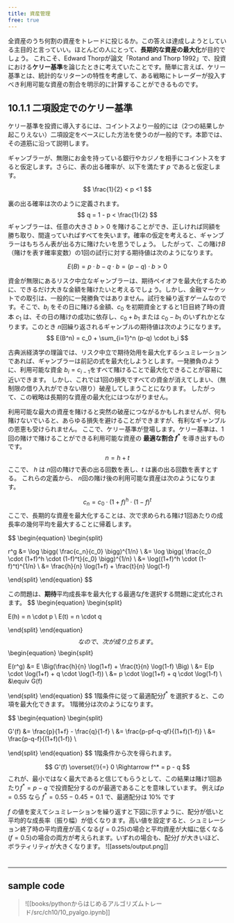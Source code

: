 ```yaml
---
title: 資産管理
free: true
---
```

全資産のうち何割の資産をトレードに投じるか。この答えは達成しようとしている主目的と言っていい。ほとんどの人にとって、**長期的な資産の最大化**が目的でしょう。
これこそ、Edward Thorpが論文「Rotand and Thorp 1992」で、投資における**ケリー基準**を論じたときに考えていたことです。簡単に言えば、ケリー基準とは、統計的なリターンの特性を考慮して、ある戦略にトレーダーが投入すべき利用可能な資産の割合を明示的に計算することができるものです。

## 10.1.1 二項設定でのケリー基準

ケリー基準を投資に導入するには、コイントスより一般的には（2つの結果しか起こりえない）二項設定をベースにした方法を使うのが一般的です。本節では、その道筋に沿って説明します。

ギャンブラーが、無限にお金を持っている銀行やカジノを相手にコイントスをすると仮定します。さらに、表の出る確率が、以下を満たす $p$ であると仮定します。

$$
\frac{1}{2} < p <1
$$

裏の出る確率は次のように定義されます。
$$
q = 1 - p < \frac{1}{2}
$$
ギャンブラーは、任意の大きさ $b > 0$ を賭けることができ、正しければ同額を勝ち取り、間違っていればすべてを失います。確率の仮定を考えると、ギャンブラーはもちろん表が出る方に賭けたいを思うでしょう。
したがって、この賭け$B$（賭けを表す確率変数）の1回の試行に対する期待値は次のようになります。

$$
E(B) = p \cdot b - q \cdot b = (p - q) \cdot b > 0
$$

資金が無限にあるリスク中立なギャンブラーは、期待ペイオフを最大化するために、できるだけ大きな金額を賭けたいと考えるでしょう。しかし、金融マーケットでの取引は、一般的に一発勝負ではありません。試行を繰り返すゲームなのです。そこで、$b_i$ をその日に賭ける金額、$c_0$ を初期資金とすると1日目終了時の資本 $c_1$ は、その日の賭けの成功に依存し、$c_0 + b_1$ または $c_0 - b_1$ のいずれかとなります。このとき $n$回繰り返されるギャンブルの期待値は次のようになります。
$$
E(B^n) = c_0 + \sum_{i=1}^n (p-q) \cdot b_i
$$

古典派経済学の理論では、リスク中立で期待効用を最大化するシュミレーションであれば、ギャンブラーは前記の式を最大化しようとします。一発勝負のように、利用可能な資金 $b_i=c_{i-1}$をすべて賭けることで最大化できることが容易に近いできます。
しかし、これでは1回の損失ですべての資金が消えてしまい、（無制限の借り入れができない限り）破産してしまうことになります。
したがって、この戦略は長期的な資産の最大化にはつながりません。

利用可能な最大の資産を賭けると突然の破産につながるかもしれませんが、何も賭けないでいると、あらゆる損失を避けることができますが、有利なギャンブルの恩恵も受けられません。
ここで、ケリー基準が登場します。ケリー基準は、1回の賭けで賭けることができる利用可能な資産の **最適な割合 $f^*$** を導き出すものです。
$$
n=h+t
$$
ここで、 $h$ は $n$回の賭けで表の出る回数を表し、$t$ は裏の出る回数を表すとする。
これらの定義から、 $n$回の賭け後の利用可能な資産は次のようになります。

$$
c_n = c_0 \cdot (1+f)^h \cdot (1-f)^t
$$
ここで、長期的な資産を最大化することは、次で求められる賭け1回あたりの成長率の幾何平均を最大することに帰着します。

$$
\begin{equation} 
\begin{split}

r^g &= \log \bigg( \frac{c_n}{c_0} \bigg)^{1/n} \\
&= \log \bigg( \frac{c_0 \cdot (1+f)^h \cdot (1-f)^t}{c_0} \bigg)^{1/n} \\
&= \log((1+f)^h \cdot (1-f)^t)^{1/n} \\
&= \frac{h}{n} \log(1+f) + \frac{t}{n} \log(1-f)

\end{split} 
\end{equation}
$$

この問題は、**期待**平均成長率を最大化する最適な$f$を選択する問題に定式化されます。
$$
\begin{equation} 
\begin{split}

E(h) = n \cdot p \\
E(t) = n \cdot q 

\end{split} 
\end{equation}
$$
なので、次が成り立ちます。
$$
\begin{equation} 
\begin{split}

E(r^g) &= E \Big(\frac{h}{n} \log(1+f) + \frac{t}{n} \log(1-f) \Big) \\
&= E(p \cdot \log(1+f) + q \cdot \log(1-f)) \\
&= p \cdot \log(1+f) + q \cdot \log(1-f) \\
&\equiv G(f)

\end{split} 
\end{equation}
$$
1階条件に従って最適配分$f^*$ を選択すると、この項を最大化できます。 1階微分は次のようになります。

$$
\begin{equation} 
\begin{split}

G'(f) &= \frac{p}{1+f} - \frac{q}{1-f} \\
&= \frac{p-pf-q-qf}{(1+f)(1-f)} \\
&= \frac{p-q-f}{(1+f)(1-f)} \\

\end{split} 
\end{equation}
$$
1階条件から次を得られます。

$$
G'(f) \overset{!}{=} 0 \Rightarrow f^* = p - q
$$ 
これが、最小ではなく最大であると信じてもらうとして、この結果は賭け1回あたり$f^*=p-q$ で投資配分するのが最適であることを意味しています。
例えば$p=0.55$ なら $f^*=0.55-0.45=0.1$ で、最適配分は 10% です


$f$ の値を変えてシュミレーションを繰り返すと下図に示すように、配分が低いと平均的な成長率（振り幅）が低くなります。高い値を設定すると、シュミレーション終了時の平均資産が高くなる($f=0.25$)の場合と平均資産が大幅に低くなる($f=0.5$)の場合の両方が考えられます。いずれの場合も、配分$f$ が大きいほど、ボラティリティが大きくなります。
![[assets/output.png]]


#
---
## sample code
>![[books/pythonからはじめるアルゴリズムトレード/src/ch10/10_pyalgo.ipynb]]